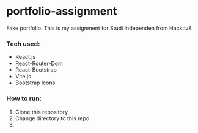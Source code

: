 # portfolio-assignment
Fake portfolio. This is my assignment for Studi Independen from Hacktiv8

### Tech used:
- React.js
- React-Router-Dom
- React-Bootstrap
- Vite.js
- Bootstrap Icons

### How to run:
1. Clone this repository
2. Change directory to this repo
3. 
